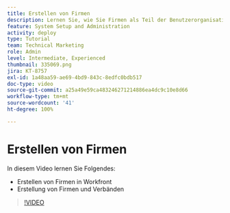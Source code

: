 ```yaml
---
title: Erstellen von Firmen
description: Lernen Sie, wie Sie Firmen als Teil der Benutzerorganisation und der Objektberechtigungsstruktur nutzen können. Erstellen Sie dann Firmen für Ihr Unternehmen.
feature: System Setup and Administration
activity: deploy
type: Tutorial
team: Technical Marketing
role: Admin
level: Intermediate, Experienced
thumbnail: 335069.png
jira: KT-8757
exl-id: 1a48aa59-ae69-4bd9-843c-8edfc0bdb517
doc-type: video
source-git-commit: a25a49e59ca483246271214886ea4dc9c10e8d66
workflow-type: tm+mt
source-wordcount: '41'
ht-degree: 100%

---
```


# Erstellen von Firmen

In diesem Video lernen Sie Folgendes:

* Erstellen von Firmen in Workfront
* Erstellung von Firmen und Verbänden

>[!VIDEO](https://video.tv.adobe.com/v/335069/?quality=12&learn=on)
